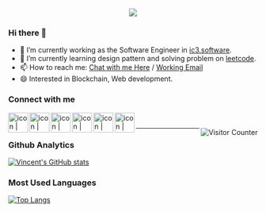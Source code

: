 <h1 align="center">
  <a href="https://git.io/typing-svg">
    <img src="https://readme-typing-svg.herokuapp.com?color=50A1FF&center=true&vCenter=true&lines=Hello%2C+Visitor!+%F0%9F%92%96;I'm+Ting-Hsuan%20(Vincent)+Wang.+%F0%9F%98%80">
  </a>
</h1>

### Hi there 👋
- 🔭 I’m currently working as the Software Engineer in [ic3.software](https://ic3.software/).
- 🌱 I’m currently learning design pattern and solving problem on [leetcode](https://leetcode.com/TingSyuanWang/).
- 📫 How to reach me: <a href="mailto:vincent@fishboneapps.com">Chat with me Here</a> / <a href="mailto:vincent@fishboneapps.com">Working Email</a>
- 😄 Interested in Blockchain, Web development.


### Connect with me

<a href="https://github.com/TingSyuanWang/"><img align="left" src="https://user-images.githubusercontent.com/8935531/161361217-c7dd130c-0eae-46b0-9652-42787925d8a0.gif" alt="icon | Github" width="40px" height="40px"/></a>&nbsp;&nbsp;
<a href="https://www.linkedin.com/in/twang443/"><img align="left" src="https://user-images.githubusercontent.com/8935531/161361105-247123fe-99da-4822-bd22-c659def68552.gif" alt="icon | LinkedIn" width="40px" height="40px"/></a>&nbsp;&nbsp;
<a href="https://www.facebook.com/twang443/"><img align="left" src="https://user-images.githubusercontent.com/8935531/161361100-1fe2b952-4a79-48ec-8646-58f1f4f9738c.gif" alt="icon | Facebook" width="40px" height="40px"/></a>&nbsp;&nbsp;
<a href="https://www.instagram.com/twang443/"><img align="left" src="https://user-images.githubusercontent.com/8935531/161361084-a010cae7-5b98-4d09-a189-03862dc6e86e.gif" alt="icon | Instagram" width="40px" height="40px"/></a>&nbsp;&nbsp;
<a href="https://twitter.com/twang443"><img align="left" src="https://user-images.githubusercontent.com/8935531/161361040-8733e89d-61cd-40c5-b5f1-b02c75896e99.gif" alt="icon | Twitter" width="40px" height="40px"/></a>&nbsp;&nbsp;
<a href="https://vincent.fishboneapps.com/"><img align="left" src="https://user-images.githubusercontent.com/8935531/169591321-246d43fc-c4d4-4d79-b10a-bc9c34f4c985.gif" alt="icon | Hexo" width="40px" height="40px"/></a><br>

<img align="right" alt="Visitor Counter" src="https://komarev.com/ghpvc/?username=TingSyuanWang&style=flat-square&&label=Profile+Views&color=50A1FF">

---

### Github Analytics
[![Vincent's GitHub stats](https://github-readme-stats.vercel.app/api?username=TingSyuanWang&show_icons=true&count_private=true&include_all_commits=true)](https://github-readme-stats.vercel.app/api?username=TingSyuanWang&show_icons=true&count_private=true&include_all_commits=true)<br>

### Most Used Languages
[![Top Langs](https://github-readme-stats.vercel.app/api/top-langs/?username=TingSyuanWang&layout=compact&langs_count=10)](https://github-readme-stats.vercel.app/api/top-langs/?username=TingSyuanWang&layout=compact&langs_count=10)
